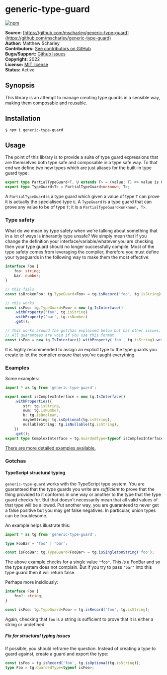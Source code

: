 # generic-type-guard

[![npm](https://img.shields.io/npm/v/generic-type-guard.svg)](https://www.npmjs.com/package/generic-type-guard)

**Source:** [https://github.com/mscharley/generic-type-guard](https://github.com/mscharley/generic-type-guard)  
**Author:** Matthew Scharley  
**Contributors:** [See contributors on GitHub][gh-contrib]  
**Bugs/Support:** [Github Issues][gh-issues]  
**Copyright:** 2022  
**License:** [MIT license][license]  
**Status:** Active

## Synopsis

This library is an attempt to manage creating type guards in a sensible way, making them
composable and reusable.

## Installation

    $ npm i generic-type-guard

## Usage

The point of this library is to provide a suite of type guard expressions that are
themselves both type safe and composable in a type safe way. To that end we define two new
types which are just aliases for the built-in type guard type:

```typescript
export type PartialTypeGuard<T, U extends T> = (value: T) => value is U;
export type TypeGuard<T> = PartialTypeGuard<unknown, T>;
```

A `PartialTypeGuard` is a type guard which given a value of type `T` can prove it is
actually the specialised type `U`. A `TypeGuard` is a type guard that can prove any value
to be of type `T`; it is a `PartialTypeGuard<unknown, T>`.

### Type safety

What do we mean by type safety when we're talking about something that in a lot of ways
is inherantly type unsafe? We simply mean that if you change the definition your
interface/variable/whatever you are checking then your type guard should no longer
successfully compile. Most of the type safety comes from leveraging the compiler, therefore
you must define your typeguards in the following way to make them the most effective:

```typescript
interface Foo {
	foo: string;
	bar: number;
}

// this fails.
const isBrokenFoo: tg.TypeGuard<Foo> = tg.isRecord('foo', tg.isString);

// this works.
const isFoo: tg.TypeGuard<Foo> = new tg.IsInterface()
	.withProperty('foo', tg.isString)
	.withProperty('bar', tg.isNumber)
	.get();

// This works around the gotchas explained below but has other issues, especially with complex types.
// All guarantees are void if you use this format.
const isFoo = new tg.IsInterface().withProperty('foo', tg.isString).withProperty('bar', tg.isNumber).get();
```

It is highly recommended to assign an explicit type to the type guards you create to let the
compiler ensure that you've caught everything.

### Examples

Some examples:

```typescript
import * as tg from 'generic-type-guard';

export const isComplexInterface = new tg.IsInterface()
	.withProperties({
		str: tg.isString,
		num: tg.isNumber,
		b: tg.isBoolean,
		maybeString: tg.isOptional(tg.isString),
		nullableString: tg.isNullable(tg.isString),
	})
	.get();
export type ComplexInterface = tg.GuardedType<typeof isComplexInterface>;
```

[There are more detailed examples available.][example-usage]

### Gotchas

#### TypeScript structural typing

`generic-type-guard` works with the TypeScript type system. You are guaranteed that the type guards you write are _sufficient_ to prove
that the thing provided to it conforms in one way or another to the type that the type guard checks for. But that doesn't necessarily mean
that all valid values of that type will be allowed. Put another way, you are guaranteed to never get a false positive but you may get false
negatives. In particular, union types can be troublesome.

An example helps illustrate this:

```typescript
import * as tg from 'generic-type-guard';

type FooBar = 'foo' | 'bar';

const isFooBar: tg.TypeGuard<FooBar> = tg.isSingletonString('foo');
```

The above example checks for a single value `"foo"`. This _is_ a FooBar and so the type system does not complain. But if you try to pass
`"bar"` into this type guard then it will return false.

Perhaps more insidiously:

```typescript
interface Foo {
	foo?: string;
}

const isFoo: tg.TypeGuard<Foo> = tg.isRecord('foo', tg.isString);
```

Again, checking that `foo` is a string is sufficient to prove that it is either a string or undefined.

##### Fix for structural typing issues

If possible, you should reframe the question. Instead of creating a type to guard against, create a guard and export the type:

```typescript
const isFoo = tg.isRecord('foo', tg.isOptional(tg.isString));
type Foo = tg.GuardedType<typeof isFoo>;
```

[gh-contrib]: https://github.com/mscharley/generic-type-guard/graphs/contributors
[gh-issues]: https://github.com/mscharley/generic-type-guard/issues
[license]: https://github.com/mscharley/generic-type-guard/blob/master/LICENSE
[example-usage]: https://github.com/mscharley/generic-type-guard/blob/master/packages/generic-type-guard/src/examples.spec.ts
